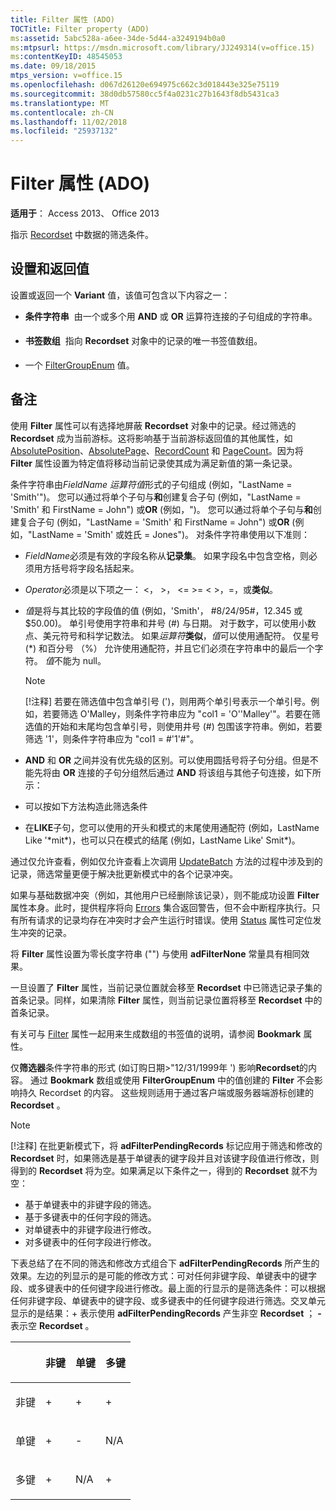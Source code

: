 ```yaml
---
title: Filter 属性 (ADO)
TOCTitle: Filter property (ADO)
ms:assetid: 5abc528a-a6ee-34de-5d44-a3249194b0a0
ms:mtpsurl: https://msdn.microsoft.com/library/JJ249314(v=office.15)
ms:contentKeyID: 48545053
ms.date: 09/18/2015
mtps_version: v=office.15
ms.openlocfilehash: d067d26120e694975c662c3d018443e325e75119
ms.sourcegitcommit: 38d0db57580cc5f4a0231c27b1643f8db5431ca3
ms.translationtype: MT
ms.contentlocale: zh-CN
ms.lasthandoff: 11/02/2018
ms.locfileid: "25937132"
---
```

# <a name="filter-property-ado"></a>Filter 属性 (ADO)


**适用于**： Access 2013、 Office 2013

指示 [Recordset](recordset-object-ado.md) 中数据的筛选条件。

## <a name="settings-and-return-values"></a>设置和返回值

设置或返回一个 **Variant** 值，该值可包含以下内容之一：

  - **条件字符串**  由一个或多个用 **AND** 或 **OR** 运算符连接的子句组成的字符串。

  - **书签数组**  指向 **Recordset** 对象中的记录的唯一书签值数组。

  - 一个 [FilterGroupEnum](filtergroupenum.md) 值。

## <a name="remarks"></a>备注

使用 **Filter** 属性可以有选择地屏蔽 **Recordset** 对象中的记录。经过筛选的 **Recordset** 成为当前游标。这将影响基于当前游标返回值的其他属性，如 [AbsolutePosition](absoluteposition-property-ado.md)、[AbsolutePage](absolutepage-property-ado.md)、[RecordCount](recordcount-property-ado.md) 和 [PageCount](pagecount-property-ado.md)。因为将 **Filter** 属性设置为特定值将移动当前记录使其成为满足新值的第一条记录。

条件字符串由*FieldName 运算符值*形式的子句组成 (例如，"LastName = 'Smith'")。 您可以通过将单个子句与**和**创建复合子句 (例如，"LastName = 'Smith' 和 FirstName = John") 或**OR** (例如，")。 您可以通过将单个子句与**和**创建复合子句 (例如，"LastName = 'Smith' 和 FirstName = John") 或**OR** (例如，"LastName = 'Smith' 或姓氏 = Jones")。 对条件字符串使用以下准则：

  - *FieldName*必须是有效的字段名称从**记录集**。 如果字段名中包含空格，则必须用方括号将字段名括起来。

  - *Operator*必须是以下项之一： \<， \>， \<= \>= \< \>，=，或**类似**。

  - *值*是将与其比较的字段值的值 (例如，'Smith'， \#8/24/95\#，12.345 或 $50.00)。 单引号使用字符串和井号 (\#) 与日期。 对于数字，可以使用小数点、美元符号和科学记数法。 如果*运算符***类似**，*值*可以使用通配符。 仅星号 (\*) 和百分号 （%） 允许使用通配符，并且它们必须在字符串中的最后一个字符。 *值*不能为 null。
    

    > [!NOTE]
    > [!注释] 若要在筛选值中包含单引号 (')，则用两个单引号表示一个单引号。例如，若要筛选 O'Malley，则条件字符串应为 "col1 = 'O''Malley'"。若要在筛选值的开始和末尾均包含单引号，则使用井号 (#) 包围该字符串。例如，若要筛选 '1'，则条件字符串应为 "col1 = #'1'#"。



  - **AND** 和 **OR** 之间并没有优先级的区别。可以使用圆括号将子句分组。但是不能先将由 **OR** 连接的子句分组然后通过 **AND** 将该组与其他子句连接，如下所示：

  - 可以按如下方法构造此筛选条件

  - 在**LIKE**子句，您可以使用的开头和模式的末尾使用通配符 (例如，LastName Like '\*mit\*)，也可以只在模式的结尾 (例如，LastName Like' Smit\*)。

通过仅允许查看，例如仅允许查看上次调用 [UpdateBatch](updatebatch-method-ado.md) 方法的过程中涉及到的记录，筛选常量更便于解决批更新模式中的各个记录冲突。

如果与基础数据冲突（例如，其他用户已经删除该记录），则不能成功设置 **Filter** 属性本身。此时，提供程序将向 [Errors](errors-collection-ado.md) 集合返回警告，但不会中断程序执行。只有所有请求的记录均存在冲突时才会产生运行时错误。使用 [Status](status-property-ado-recordset.md) 属性可定位发生冲突的记录。

将 **Filter** 属性设置为零长度字符串 ("") 与使用 **adFilterNone** 常量具有相同效果。

一旦设置了 **Filter** 属性，当前记录位置就会移至 **Recordset** 中已筛选记录子集的首条记录。同样，如果清除 **Filter** 属性，则当前记录位置将移至 **Recordset** 中的首条记录。

有关可与 [Filter](bookmark-property-ado.md) 属性一起用来生成数组的书签值的说明，请参阅 **Bookmark** 属性。

仅**筛选器**条件字符串的形式 (如订购日期\>"12/31/1999年 ') 影响**Recordset**的内容。 通过 **Bookmark** 数组或使用 **FilterGroupEnum** 中的值创建的 **Filter** 不会影响持久 Recordset 的内容。 这些规则适用于通过客户端或服务器端游标创建的 **Recordset** 。

> [!NOTE]
> [!注释] 在批更新模式下，将 **adFilterPendingRecords** 标记应用于筛选和修改的 **Recordset** 时，如果筛选是基于单键表的键字段并且对该键字段值进行修改，则得到的 **Recordset** 将为空。如果满足以下条件之一，得到的 **Recordset** 就不为空：
> - 基于单键表中的非键字段的筛选。
> - 基于多键表中的任何字段的筛选。
> - 对单键表中的非键字段进行修改。
> - 对多键表中的任何字段进行修改。

下表总结了在不同的筛选和修改方式组合下 **adFilterPendingRecords** 所产生的效果。左边的列显示的是可能的修改方式：可对任何非键字段、单键表中的键字段、或多键表中的任何键字段进行修改。最上面的行显示的是筛选条件：可以根据任何非键字段、单键表中的键字段、或多键表中的任何键字段进行筛选。交叉单元显示的是结果：+ 表示使用 **adFilterPendingRecords** 产生非空 **Recordset** ； **-** 表示空 **Recordset** 。

<table>
<colgroup>
<col style="width: 25%" />
<col style="width: 25%" />
<col style="width: 25%" />
<col style="width: 25%" />
</colgroup>
<thead>
<tr class="header">
<th><p><br />
</p></th>
<th><p>非键</p></th>
<th><p>单键</p></th>
<th><p>多键</p></th>
</tr>
</thead>
<tbody>
<tr class="odd">
<td><p>非键</p></td>
<td><p>+</p></td>
<td><p>+</p></td>
<td><p>+</p></td>
</tr>
<tr class="even">
<td><p>单键</p></td>
<td><p>+</p></td>
<td><p>-</p></td>
<td><p>N/A</p></td>
</tr>
<tr class="odd">
<td><p>多键</p></td>
<td><p>+</p></td>
<td><p>N/A</p></td>
<td><p>+</p></td>
</tr>
</tbody>
</table>

